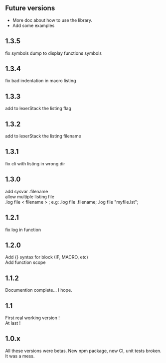 
## Future versions
- More doc about how to use the library.
- Add some examples

## 1.3.5
fix symbols dump to display functions symbols

## 1.3.4
fix bad indentation in macro listing

## 1.3.3
add to lexerStack the listing flag

## 1.3.2
add to lexerStack the listing filename

## 1.3.1
fix cli with listing in wrong dir

## 1.3.0
add sysvar .filename  
allow multiple listing file  
.log file < filename > ; e.g: .log file .filename; .log file "myfile.lst";

## 1.2.1
fix log in function

## 1.2.0
Add {} syntax for block (IF, MACRO, etc)  
Add function scope

## 1.1.2
Documention complete... I hope.  

## 1.1
First real working version !  
At last !

## 1.0.x
All these versions were betas. New npm package, new CI, unit tests broken.  
It was a mess.
